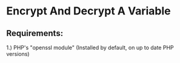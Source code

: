 # Encrypt And Decrypt A Variable
## Requirements:
1.) PHP's "openssl module" (Installed by default, on up to date PHP versions)


[arbitrary case-insensitive reference text]: https://www.mozilla.org
[1]: http://slashdot.org
[link text itself]: http://www.reddit.com
